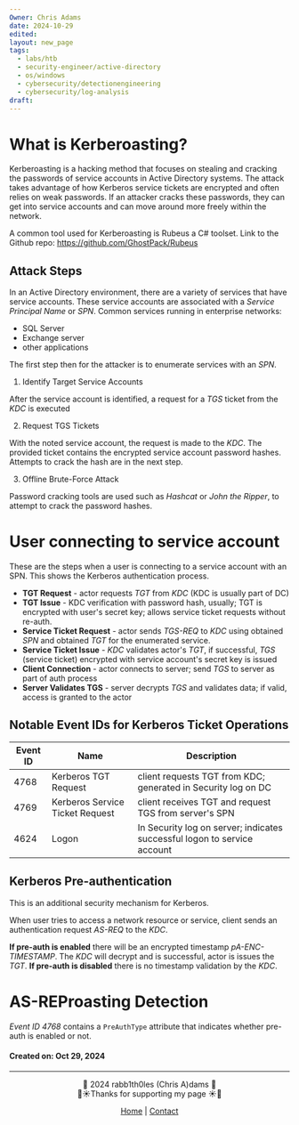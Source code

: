 ```yaml
---
Owner: Chris Adams
date: 2024-10-29
edited: 
layout: new_page
tags:
  - labs/htb
  - security-engineer/active-directory
  - os/windows
  - cybersecurity/detectionengineering
  - cybersecurity/log-analysis
draft:
---
```

# What is Kerberoasting?

Kerberoasting is a hacking method that focuses on stealing and cracking the passwords of service accounts in Active Directory systems. The attack takes advantage of how Kerberos service tickets are encrypted and often relies on weak passwords. If an attacker cracks these passwords, they can get into service accounts and can move around more freely within the network.

A common tool used for Kerberoasting is Rubeus a C# toolset. Link to the Github repo: https://github.com/GhostPack/Rubeus

## Attack Steps

In an Active Directory environment, there are a variety of services that have service accounts. These service accounts are associated with a *Service Principal Name* or *SPN*. Common services running in enterprise networks:

* SQL Server
* Exchange server
* other applications

The first step then for the attacker is to enumerate services with an *SPN*.

1. Identify Target Service Accounts

After the service account is identified, a request for a *TGS* ticket from the *KDC* is executed

2. Request TGS Tickets

With the noted service account, the request is made to the *KDC*. The provided ticket contains the encrypted service account password hashes. Attempts to crack the hash are in the next step.

3. Offline Brute-Force Attack

Password cracking tools are used such as *Hashcat* or *John the Ripper*, to attempt to crack the password hashes.

# User connecting to service account

These are the steps when a user is connecting to a service account with an SPN. This shows the Kerberos authentication process.

* **TGT Request** - actor requests *TGT* from *KDC* (KDC is usually part of DC)
* **TGT Issue** - KDC verification with password hash, usually; TGT is encrypted with user's secret key; allows service ticket requests without re-auth.
* **Service Ticket Request** - actor sends *TGS-REQ* to *KDC* using obtained *SPN* and obtained *TGT* for the enumerated service.
* **Service Ticket Issue** - *KDC* validates actor's *TGT*, if successful, *TGS* (service ticket) encrypted with service account's secret key is issued
* **Client Connection** - actor connects to server; send *TGS* to server as part of auth process
* **Server Validates TGS** - server decrypts *TGS* and validates data; if valid, access is granted to the actor

## Notable Event IDs for Kerberos Ticket Operations


| Event ID | Name                            | Description                                                              |
| -------- | ------------------------------- | ------------------------------------------------------------------------ |
| 4768     | Kerberos TGT Request            | client requests TGT from KDC; generated in Security log on DC            |
| 4769     | Kerberos Service Ticket Request | client receives TGT and request TGS from server's SPN                    |
| 4624     | Logon                           | In Security log on server; indicates successful logon to service account |

## Kerberos Pre-authentication

This is an additional security mechanism for Kerberos.

When user tries to access a network resource or service, client sends an authentication request *AS-REQ* to the *KDC*.

**If pre-auth is enabled** there will be an encrypted timestamp *pA-ENC-TIMESTAMP*. The *KDC* will decrypt and is successful, actor is issues the *TGT*.
**If pre-auth is disabled** there is no timestamp validation by the *KDC*.

# AS-REProasting Detection

*Event ID 4768* contains a `PreAuthType` attribute that indicates whether pre-auth is enabled or not.

#### Created on: Oct 29, 2024
---
<div style="text-align: center;">
	<div class="gradient-text">👾 2024 rabb1th0les (Chris A)dams 👾</div> 
	🌴☀Thanks for supporting my page ☀🌴
	<nav>
		<ul style="list-style: none; padding: 0;">
			<div style="text-align: center;">
				<li><a href="index.html">Home</a> | <a href="Contact.html">Contact</a></li>
			</div>
		</ul>
	</nav>	
</div>